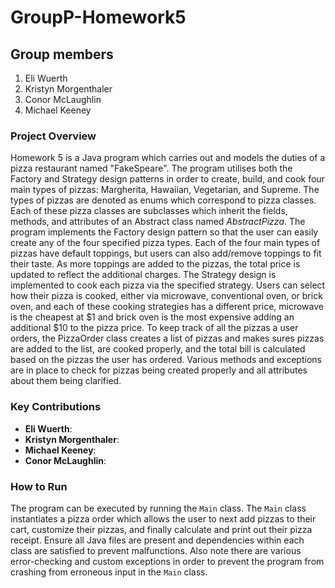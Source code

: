 # GroupP-Homework5

## Group members
1. Eli Wuerth
2. Kristyn Morgenthaler
3. Conor McLaughlin
4. Michael Keeney

### Project Overview
Homework 5 is a Java program which carries out and models the duties of a pizza restaurant named "FakeSpeare". The program utilises both the Factory and Strategy design patterns in order to create, build, and cook four main types of pizzas: Margherita, Hawaiian, Vegetarian, and Supreme. The types of pizzas are denoted as enums which correspond to pizza classes. Each of these pizza classes are subclasses which inherit the fields, methods, and attributes of an Abstract class named *AbstractPizza*. The program implements the Factory design pattern so that the user can easily create any of the four specified pizza types. Each of the four main types of pizzas have default toppings, but users can also add/remove toppings to fit their taste. As more toppings are added to the pizzas, the total price is updated to reflect the additional charges. The Strategy design is implemented to cook each pizza via the specified strategy. Users can select how their pizza is cooked, either via microwave, conventional oven, or brick oven, and each of these cooking strategies has a different price, microwave is the cheapest at $1 and brick oven is the most expensive adding an additional $10 to the pizza price. To keep track of all the pizzas a user orders, the PizzaOrder class creates a list of pizzas and makes sures pizzas are added to the list, are cooked properly, and the total bill is calculated based on the pizzas the user has ordered. Various methods and exceptions are in place to check for pizzas being created properly and all attributes about them being clarified.

### Key Contributions
- **Eli Wuerth**: 
- **Kristyn Morgenthaler**: 
- **Michael Keeney**:
- **Conor McLaughlin**: 

### How to Run
The program can be executed by running the `Main` class. The `Main` class instantiates a pizza order which allows the user to next add pizzas to their cart, customize their pizzas, and finally calculate and print out their pizza receipt. Ensure all Java files are present and dependencies within each class are satisfied to prevent malfunctions. Also note there are various error-checking and custom exceptions in order to prevent the program from crashing from erroneous input in the `Main` class.
